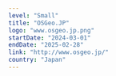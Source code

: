 ```yaml
---
level: "Small"
title: "OSGeo.JP"
logo: "www.osgeo.jp.png"
startDate: "2024-03-01"
endDate: "2025-02-28"
link: "http://www.osgeo.jp/"
country: "Japan"
---
```

